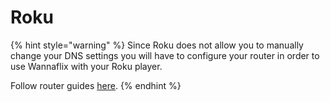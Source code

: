 # Roku

{% hint style="warning" %}
Since Roku does not allow you to manually change your DNS settings you will have to configure your router in order to use Wannaflix with your Roku player.

Follow router guides [here]().
{% endhint %}



